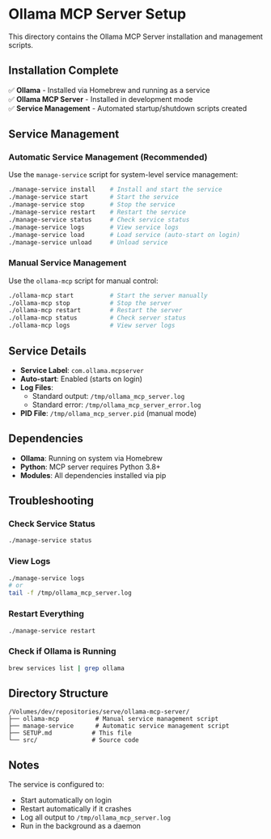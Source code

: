 # Ollama MCP Server Setup

This directory contains the Ollama MCP Server installation and management scripts.

## Installation Complete

✅ **Ollama** - Installed via Homebrew and running as a service  
✅ **Ollama MCP Server** - Installed in development mode  
✅ **Service Management** - Automated startup/shutdown scripts created  

## Service Management

### Automatic Service Management (Recommended)

Use the `manage-service` script for system-level service management:

```bash
./manage-service install    # Install and start the service
./manage-service start      # Start the service  
./manage-service stop       # Stop the service
./manage-service restart    # Restart the service
./manage-service status     # Check service status
./manage-service logs       # View service logs
./manage-service load       # Load service (auto-start on login)
./manage-service unload     # Unload service
```

### Manual Service Management

Use the `ollama-mcp` script for manual control:

```bash
./ollama-mcp start          # Start the server manually
./ollama-mcp stop           # Stop the server
./ollama-mcp restart        # Restart the server
./ollama-mcp status         # Check server status
./ollama-mcp logs           # View server logs
```

## Service Details

- **Service Label**: `com.ollama.mcpserver`
- **Auto-start**: Enabled (starts on login)
- **Log Files**: 
  - Standard output: `/tmp/ollama_mcp_server.log`
  - Standard error: `/tmp/ollama_mcp_server_error.log`
- **PID File**: `/tmp/ollama_mcp_server.pid` (manual mode)

## Dependencies

- **Ollama**: Running on system via Homebrew
- **Python**: MCP server requires Python 3.8+
- **Modules**: All dependencies installed via pip

## Troubleshooting

### Check Service Status
```bash
./manage-service status
```

### View Logs
```bash
./manage-service logs
# or
tail -f /tmp/ollama_mcp_server.log
```

### Restart Everything
```bash
./manage-service restart
```

### Check if Ollama is Running
```bash
brew services list | grep ollama
```

## Directory Structure

```
/Volumes/dev/repositories/serve/ollama-mcp-server/
├── ollama-mcp          # Manual service management script
├── manage-service      # Automatic service management script
├── SETUP.md           # This file
└── src/               # Source code
```

## Notes

The service is configured to:
- Start automatically on login
- Restart automatically if it crashes
- Log all output to `/tmp/ollama_mcp_server.log`
- Run in the background as a daemon
